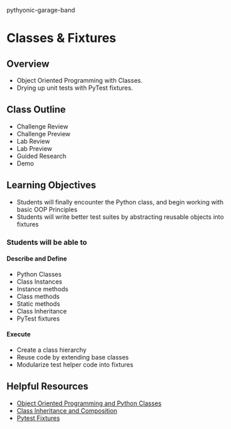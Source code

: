 pythyonic-garage-band

# Classes & Fixtures

## Overview

- Object Oriented Programming with Classes.
- Drying up unit tests with PyTest fixtures.

## Class Outline

<!-- To Be Completed By Instructor -->
- Challenge Review
- Challenge Preview
- Lab Review
- Lab Preview
- Guided Research
- Demo

## Learning Objectives

- Students will finally encounter the Python class, and begin working with basic OOP Principles
- Students will write better test suites by abstracting reusable objects into fixtures

### Students will be able to

#### Describe and Define

- Python Classes
- Class Instances
- Instance methods
- Class methods
- Static methods
- Class Inheritance
- PyTest fixtures

#### Execute

- Create a class hierarchy
- Reuse code by extending base classes
- Modularize test helper code into fixtures

## Helpful Resources

- [Object Oriented Programming and Python Classes](./notes/classes.md)
- [Class Inheritance and Composition](./notes/inheritance.md)
- [Pytest Fixtures](./notes/fixtures.md)